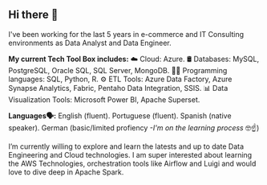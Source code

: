 ## Hi there 👋

I've been working for the last 5 years in e-commerce and IT Consulting environments as Data Analyst and Data Engineer.

**My current Tech Tool Box includes:**
☁️ Cloud: Azure.
🛢️ Databases: MySQL, PostgreSQL, Oracle SQL, SQL Server, MongoDB.
👨‍💻 Programming languages: SQL, Python, R.
⚙️ ETL Tools: Azure Data Factory, Azure Synapse Analytics, Fabric, Pentaho Data Integration, SSIS.
📊 Data Visualization Tools: Microsoft Power BI, Apache Superset.

**Languages🗣️:**
English (fluent).
Portuguese (fluent).
Spanish (native speaker).
German (basic/limited profiency *-I'm on the learning process* 🤓☝️) 

I’m currently willing to explore and learn the latests and up to date Data Engineering and Cloud technologies. I am super interested about learning the AWS Technologies, orchestration tools like Airflow and Luigi and would love to dive deep in Apache Spark.
